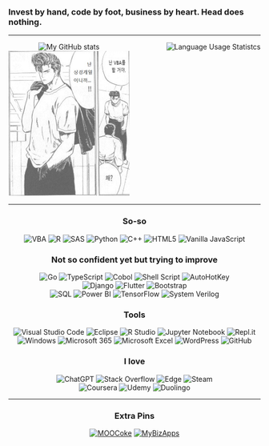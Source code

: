 ### Invest by hand, code by foot, business by heart. Head does nothing.

---

<div align="center">

<div style="display: flex; justify-content: space-between; text-align: center; flex-wrap: wrap;">
  <div style="width: 48%; float: left; text-align: center; vertical-align: middle;">
    <picture>
      <source
        media="(prefers-color-scheme: dark)"
        srcset="https://github-readme-stats.vercel.app/api?username=kimpro82&card_width=400&theme=dracula"
      />
      <source
        media="(prefers-color-scheme: light)"
        srcset="https://github-readme-stats.vercel.app/api?username=kimpro82&card_width=400"
      />
      <img
        alt="My GitHub stats"
        src="https://github-readme-stats.vercel.app/api?username=kimpro82&card_width=400"
      />
    </picture>
    <br>
    <picture>
      <source
        media="(prefers-color-scheme: dark)"
        srcset="./Images/Slamdunk_VBA.jpg"
      />
      <source
        media="(prefers-color-scheme: light)"
        srcset="./Images/Slamdunk_VBA.jpg"
      />
      <img
        src="./Images/Slamdunk_VBA.jpg"
        width=400
        style="opacity:0.7;"
      /><br>
    </picture>
  </div>
  <div style="width: 48%; float: none; align-items: center; text-align: right">
    <picture>
      <source
        media="(prefers-color-scheme: dark)"
        srcset="https://github-readme-stats.vercel.app/api/top-langs/?username=kimpro82&langs_count=20&layout=donut-vertical&size_weight=1&hide=jupyter%20notebook&theme=dracula"
      />
      <source
        media="(prefers-color-scheme: light)"
        srcset="https://github-readme-stats.vercel.app/api/top-langs/?username=kimpro82&langs_count=20&layout=donut-vertical&size_weight=1&hide=jupyter%20notebook"
      />
      <img
        alt="Language Usage Statistcs"
        src="https://github-readme-stats.vercel.app/api/top-langs/?username=kimpro82&langs_count=20&layout=donut-vertical&size_weight=1&hide=jupyter%20notebook"
      />
    </picture>
  </div>
</div>

<!-- I know <table> is terrible but …… → can't remove the frame entirely
<table align="center" style="border: none">
  <td align="center">

  ![My GitHub stats](https://github-readme-stats.vercel.app/api?username=kimpro82&card_width=320)
    <br>

  ![Language Usage Statistcs](https://github-readme-stats.vercel.app/api/top-langs/?username=kimpro82&layout=compact&langs_count=10&card_width=300)
  </td>
  <td align="center">
    <img src="./Images/Slamdunk_VBA.jpg" width=80%>
  </td>
</table> 
-->

---

<!-- <div align="center"> -->

### So-so
![VBA](https://img.shields.io/badge/VBA-867DB1?style=for-the-badge&logo=microsoft-excel&logoColor=white)
![R](https://img.shields.io/badge/r-276DC3.svg?style=for-the-badge&logo=r&logoColor=white)
![SAS](https://img.shields.io/badge/sas-B34936.svg?style=for-the-badge&logo=sas&logoColor=white)
![Python](https://img.shields.io/badge/python-3670A0?style=for-the-badge&logo=python&logoColor=white)
![C++](https://img.shields.io/badge/c++-f34b7d.svg?style=for-the-badge&logo=c%2B%2B&logoColor=white)
![HTML5](https://img.shields.io/badge/html5-E34F26.svg?style=for-the-badge&logo=html5&logoColor=white)
![Vanilla JavaScript](https://img.shields.io/badge/vanilla_JS-f1e05a.svg?style=for-the-badge&logo=javascript&logoColor=black)

### Not so confident yet but trying to improve
![Go](https://img.shields.io/badge/go-00ADD8.svg?style=for-the-badge&logo=go&logoColor=white)
![TypeScript](https://img.shields.io/badge/TypeScript-3178c6?style=for-the-badge&logo=TypeScript&logoColor=white)
![Cobol](https://img.shields.io/badge/cobol-027DFD?style=for-the-badge&logo=cobol&logoColor=white)
![Shell Script](https://img.shields.io/badge/shell_script-89E051.svg?style=for-the-badge&logo=gnu-bash&logoColor=black)
![AutoHotKey](https://img.shields.io/badge/AutoHotKey-6594b9.svg?style=for-the-badge&logo=AutoHotKey&logoColor=white)  
![Django](https://img.shields.io/badge/django-092E20.svg?style=for-the-badge&logo=django&logoColor=white)
![Flutter](https://img.shields.io/badge/flutter-027DFD?style=for-the-badge&logo=flutter&logoColor=white)
![Bootstrap](https://img.shields.io/badge/bootstrap-7952B3?style=for-the-badge&logo=bootstrap&logoColor=white)  
![SQL](https://img.shields.io/badge/SQL-e38c00?style=for-the-badge&logo=SQL&logoColor=white)
![Power BI](https://img.shields.io/badge/Power%20BI-F4D25A?style=for-the-badge&logo=Power-BI&logoColor=black)
![TensorFlow](https://img.shields.io/badge/TensorFlow-FF6F00.svg?style=for-the-badge&logo=TensorFlow&logoColor=white)
![System Verilog](https://img.shields.io/badge/System%20Verilog-DAE1C2.svg?style=for-the-badge&logo=SystemVerilog&logoColor=black)

### Tools
![Visual Studio Code](https://img.shields.io/badge/Visual_Studio_Code-0078d7.svg?style=for-the-badge&logo=visual-studio-code&logoColor=white)
![Eclipse](https://img.shields.io/badge/Eclipse-FE7A16.svg?style=for-the-badge&logo=Eclipse&logoColor=white)
![R Studio](https://img.shields.io/badge/r_studio-276DC3.svg?style=for-the-badge&logo=r&logoColor=white)
![Jupyter Notebook](https://img.shields.io/badge/jupyter-DA5B0B.svg?style=for-the-badge&logo=jupyter&logoColor=white)
![Repl.it](https://img.shields.io/badge/Repl.it-0D101E.svg?style=for-the-badge&logo=replit&logoColor=white)  
![Windows](https://img.shields.io/badge/Windows-0078D6?style=for-the-badge&logo=windows&logoColor=white)
![Microsoft 365](https://img.shields.io/badge/microsoft_365-D83B01?style=for-the-badge&logo=microsoft-office&logoColor=white)
![Microsoft Excel](https://img.shields.io/badge/Excel-217346?style=for-the-badge&logo=microsoft-excel&logoColor=white)
![WordPress](https://img.shields.io/badge/WordPress-117AC9.svg?style=for-the-badge&logo=WordPress&logoColor=white)
![GitHub](https://img.shields.io/badge/github-121011.svg?style=for-the-badge&logo=github&logoColor=white)

### I love
![ChatGPT](https://img.shields.io/badge/Chat%20GPT-00A67E?style=for-the-badge&logo=OpenAI&logoColor=white)
![Stack Overflow](https://img.shields.io/badge/-Stack%20overflow-FE7A16?style=for-the-badge&logo=stack-overflow&logoColor=white)
![Edge](https://img.shields.io/badge/Edge-0078D7?style=for-the-badge&logo=Microsoft-edge&logoColor=white)
![Steam](https://img.shields.io/badge/steam-000000.svg?style=for-the-badge&logo=steam&logoColor=white)  
![Coursera](https://img.shields.io/badge/Coursera-0056D2.svg?style=for-the-badge&logo=Coursera&logoColor=white)
![Udemy](https://img.shields.io/badge/Udemy-A435F0.svg?style=for-the-badge&logo=Udemy&logoColor=white)
![Duolingo](https://img.shields.io/badge/Duolingo-4DC730.svg?style=for-the-badge&logo=Duolingo&logoColor=white)

---

### Extra Pins
[![MOOCoke](https://github-readme-stats.vercel.app/api/pin/?username=kimpro82&repo=MOOCoke)](https://github.com/kimpro82/MOOCoke)
[![MyBizApps](https://github-readme-stats.vercel.app/api/pin/?username=kimpro82&repo=MyBizApps)](https://github.com/kimpro82/MyBizApps)

</div>

<!--
**kimpro82/kimpro82** is a ✨ _special_ ✨ repository because its `README.md` (this file) appears on your GitHub profile.

Here are some ideas to get you started:

- 🔭 I’m currently working on ...
- 🌱 I’m currently learning ...
- 👯 I’m looking to collaborate on ...
- 🤔 I’m looking for help with ...
- 💬 Ask me about ...
- 📫 How to reach me: ...
- 😄 Pronouns: ...
- ⚡ Fun fact: ...
-->
